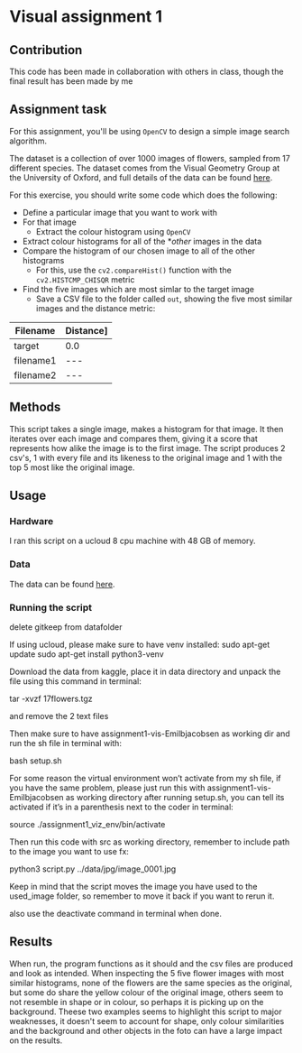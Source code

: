 # Visual assignment 1

## Contribution
This code has been made in collaboration with others in class, though the final result has been made by me

## Assignment task

For this assignment, you'll be using ```OpenCV``` to design a simple image search algorithm.

The dataset is a collection of over 1000 images of flowers, sampled from 17 different species. The dataset comes from the Visual Geometry Group at the University of Oxford, and full details of the data can be found [here](https://www.robots.ox.ac.uk/~vgg/data/flowers/17/).

For this exercise, you should write some code which does the following:

- Define a particular image that you want to work with
- For that image
  - Extract the colour histogram using ```OpenCV```
- Extract colour histograms for all of the **other* images in the data
- Compare the histogram of our chosen image to all of the other histograms 
  - For this, use the ```cv2.compareHist()``` function with the ```cv2.HISTCMP_CHISQR``` metric
- Find the five images which are most simlar to the target image
  - Save a CSV file to the folder called ```out```, showing the five most similar images and the distance metric:

|Filename|Distance]
|---|---|
|target|0.0|
|filename1|---|
|filename2|---|

## Methods

This script takes a single image, makes a histogram for that image. It then iterates over each image and compares them, giving it a score that represents how alike the image is to the first image. The script produces 2 csv's, 1 with every file and its likeness to the original image and 1 with the top 5 most like the original image.

## Usage

### Hardware
I ran this script on a ucloud 8 cpu machine with 48 GB of memory.

### Data
The data can be found [here](https://www.robots.ox.ac.uk/~vgg/data/flowers/17/).

### Running the script
delete gitkeep from datafolder

If using ucloud, please make sure to have venv installed:
sudo apt-get update
sudo apt-get install python3-venv

Download the data from kaggle, place it in data directory and unpack the file using this command in terminal:

tar -xvzf 17flowers.tgz

and remove the 2 text files



Then make sure to have assignment1-vis-Emilbjacobsen as working dir and run the sh file in terminal with:

bash setup.sh

For some reason the virtual environment won’t activate from my sh file, if you have the same problem, please just run this with assignment1-vis-Emilbjacobsen as working directory after running setup.sh, you can tell its activated if it’s in a parenthesis next to the coder in terminal:

source ./assignment1_viz_env/bin/activate

Then run this code with src as working directory, remember to include path to the image you want to use fx:

python3 script.py ../data/jpg/image_0001.jpg

Keep in mind that the script moves the image you have used to the used_image folder, so remember to move it back if you want to rerun it.

also use the deactivate command in terminal when done.


## Results

When run, the program functions as it should and the csv files are produced and look as intended. When inspecting the 5 five flower images with most similar histograms, none of the flowers are the same species as the original, but some do share the yellow colour of the original image, others seem to not resemble in shape or in colour, so perhaps it is picking up on the background. Theese two examples seems to highlight this script to major weaknesses, it doesn't seem to account for shape, only colour similarities and the background and other objects in the foto can have a large impact on the results.